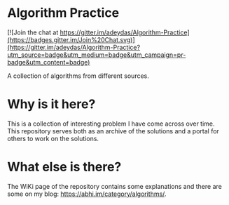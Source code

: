 Algorithm Practice
=================

[![Join the chat at https://gitter.im/adeydas/Algorithm-Practice](https://badges.gitter.im/Join%20Chat.svg)](https://gitter.im/adeydas/Algorithm-Practice?utm_source=badge&utm_medium=badge&utm_campaign=pr-badge&utm_content=badge)

A collection of algorithms from different sources.

Why is it here?
===============

This is a collection of interesting problem I have come across over time. This repository serves both as an archive of the solutions and a portal for others to work on the solutions.

What else is there?
===================

The WiKi page of the repository contains some explanations and there are some on my blog: https://abhi.im/category/algorithms/.
